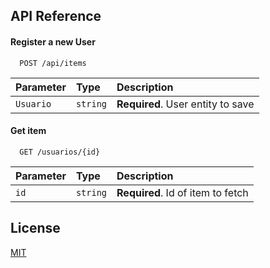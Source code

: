 
## API Reference

#### Register a new User 

```http
  POST /api/items
```

| Parameter | Type     | Description                |
| :-------- | :------- | :------------------------- |
| `Usuario` | `string` | **Required**. User entity to save |

#### Get item

```http
  GET /usuarios/{id}
```

| Parameter | Type     | Description                       |
| :-------- | :------- | :-------------------------------- |
| `id`      | `string` | **Required**. Id of item to fetch |

## License

[MIT](https://choosealicense.com/licenses/mit/)

